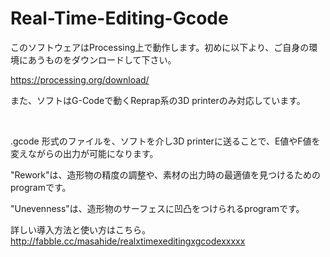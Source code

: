 # Real-Time-Editing-Gcode
このソフトウェアはProcessing上で動作します。初めに以下より、ご自身の環境にあうものをダウンロードして下さい。

https://processing.org/download/

また、ソフトはG-Codeで動くReprap系の3D printerのみ対応しています。

<br>

.gcode 形式のファイルを、ソフトを介し3D printerに送ることで、E値やF値を変えながらの出力が可能になります。

"Rework"は、造形物の精度の調整や、素材の出力時の最適値を見つけるためのprogramです。

"Unevenness"は、造形物のサーフェスに凹凸をつけられるprogramです。

詳しい導入方法と使い方はこちら。http://fabble.cc/masahide/realxtimexeditingxgcodexxxxx
